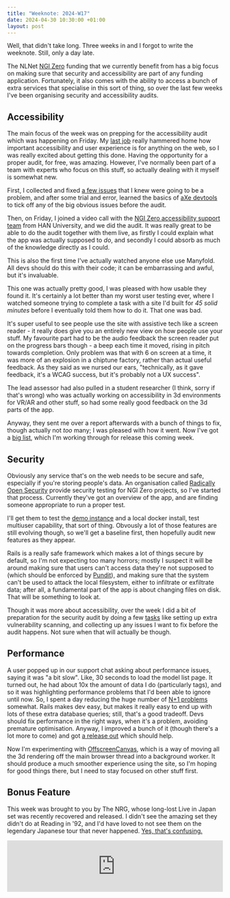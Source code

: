 ```yaml
---
title: "Weeknote: 2024-W17"
date: 2024-04-30 10:30:00 +01:00
layout: post
---
```

Well, that didn't take long. Three weeks in and I forgot to write the weeknote. Still, only a day late.

The NLNet [NGI Zero](https://www.ngi.eu/ngi-projects/ngi-zero/) funding that we currently benefit from has a big focus on making sure that security and accessibility are part of any funding application. Fortunately, it also comes with the ability to access a bunch of extra services that specialise in this sort of thing, so over the last few weeks I've been organising security and accessibility audits.

## Accessibility

The main focus of the week was on prepping for the accessibility audit which was happening on Friday. My [last job](https://dxw.com) really hammered home how important accessibility and user experience is for anything on the web, so I was really excited about getting this done. Having the opportunity for a proper audit, for free, was amazing. However, I've normally been part of a team with experts who focus on this stuff, so actually dealing with it myself is somewhat new.

First, I collected and fixed [a few issues](https://github.com/manyfold3d/manyfold/issues/1679) that I knew were going to be a problem, and after some trial and error, learned the basics of [aXe devtools](https://www.deque.com/axe/devtools/) to tick off any of the big obvious issues before the audit.

Then, on Friday, I joined a video call with the [NGI Zero accessibility support team](https://www.hanuniversity.com/en/projects/2021/next-generation-internet/) from HAN University, and we did the audit. It was really great to be able to do the audit together with them live, as firstly I could explain what the app was actually supposed to _do_, and secondly I could absorb as much of the knowledge directly as I could.

This is also the first time I've actually watched anyone else use Manyfold. All devs should do this with their code; it can be embarrassing and awful, but it's invaluable.

This one was actually pretty good, I was pleased with how usable they found it. It's certainly a lot better than my worst user testing ever, where I watched someone trying to complete a task with a site I'd built for _45 solid minutes_ before I eventually told them how to do it. That one was bad.

It's super useful to see people use the site with assistive tech like a screen reader - it really does give you an entirely new view on how people use your stuff. My favourite part had to be the audio feedback the screen reader put on the progress bars though - a beep each time it moved, rising in pitch towards completion. Only problem was that with 6 on screen at a time, it was more of an explosion in a chiptune factory, rather than actual useful feedback. As they said as we nursed our ears, "technically, as it gave feedback, it's a WCAG success, but it's probably not a UX success".

The lead assessor had also pulled in a student researcher (I think, sorry if that's wrong) who was actually working on accessibility in 3d environments for VR/AR and other stuff, so had some really good feedback on the 3d parts of the app.

Anyway, they sent me over a report afterwards with a bunch of things to fix, though actually not _too_ many; I was pleased with how it went. Now I've got a [big list](https://github.com/manyfold3d/manyfold/issues/1680), which I'm working through for release this coming week.

## Security

Obviously any service that's on the web needs to be secure and safe, especially if you're storing people's data. An organisation called [Radically Open Security](https://www.radicallyopensecurity.com/) provide security testing for NGI Zero projects, so I've started that process. Currently they've got an overview of the app, and are finding someone appropriate to run a proper test.

I'll get them to test the [demo instance](https://try.manyfold.app) and a local docker install, test multiuser capability, that sort of thing. Obvously a lot of those features are still evolving though, so we'll get a baseline first, then hopefully audit new features as they appear.

Rails is a really safe framework which makes a lot of things secure by default, so I'm not expecting too many horrors; mostly I suspect it will be around making sure that users can't access data they're not supposed to (which should be enforced by [Pundit](https://github.com/varvet/pundit)), and making sure that the system can't be used to attack the local filesystem, either to infiltrate or exfiltrate data; after all, a fundamental part of the app is about changing files on disk. That will be something to look at.

Though it was more about accessibility, over the week I did a bit of preparation for the security audit by doing a few [tasks](https://github.com/manyfold3d/manyfold/issues/1678) like setting up extra vulnerability scanning, and collecting up any issues I want to fix before the audit happens. Not sure when that will actually be though.

## Performance

A user popped up in our support chat asking about performance issues, saying it was "a bit slow". Like, 30 seconds to load the model list page. It turned out, he had about 10x the amount of data I do (particularly tags), and so it was highlighting performance problems that I'd been able to ignore until now. So, I spent a day reducing the huge number of [N+1 problems](https://medium.com/doctolib/how-to-find-fix-and-prevent-n-1-queries-on-rails-6b30d9cfbbaf) somewhat. Rails makes dev easy, but makes it really easy to end up with lots of these extra database queries; still, that's a good tradeoff. Devs should fix performance in the right ways, when it's a problem, avoiding premature optimisation. Anyway, I improved a bunch of it (though there's a lot more to come) and got [a release out](/news/2024/04/25/release-v0-64-0.html) which should help.

Now I'm experimenting with [OffscreenCanvas](https://threejs.org/manual/#en/offscreencanvas), which is a way of moving all the 3d rendering off the main browser thread into a background worker. It should produce a much smoother experience using the site, so I'm hoping for good things there, but I need to stay focused on other stuff first.

## Bonus Feature

This week was brought to you by The NRG, whose long-lost Live in Japan set was recently recovered and released. I didn't see the amazing set they didn't do at Reading in '92, and I'd have loved to not see them on the legendary Japanese tour that never happened. [Yes, that's confusing.](https://www.thenrg.net/)

<iframe style="border: 0; width: 100%; height: 120px;" src="https://bandcamp.com/EmbeddedPlayer/album=2704221251/size=large/bgcol=ffffff/linkcol=0687f5/tracklist=false/artwork=small/transparent=true/" seamless><a href="https://thenrg.bandcamp.com/album/live-in-japan">Live in Japan by The NRG</a></iframe>
